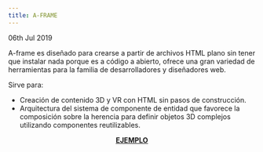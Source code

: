 ```yaml
---
title: A-FRAME
---
```


<time class="dt-published" datetime="2019-07-06T18:00:18:00:00">
  <i class="fa fa-calendar"></i> 06th Jul 2019
    </time>
    

A-frame es diseñado para crearse a partir de archivos HTML plano sin tener que instalar nada porque es a código a abierto, ofrece una gran variedad de herramientas para la familia de desarrolladores y diseñadores web.

Sirve para:
* Creación de contenido 3D y VR con HTML sin pasos de construcción.
* Arquitectura del sistema de componente de entidad que favorece la composición sobre la herencia para definir objetos 3D complejos utilizando componentes reutilizables.

<p><center><a href="https://alejandramontenegro.com/user/a-blast-master/index.html" target="_blank" rel="nofollow noopener noreferrer" class="external-link no-image">
  <strong>EJEMPLO</strong>
</a></center></p>